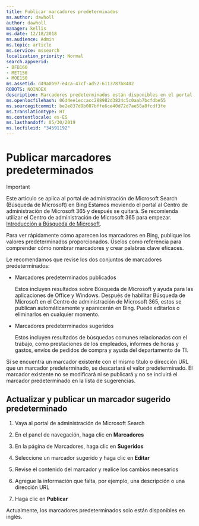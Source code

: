 ```yaml
---
title: Publicar marcadores predeterminados
ms.author: dawholl
author: dawholl
manager: kellis
ms.date: 12/18/2018
ms.audience: Admin
ms.topic: article
ms.service: mssearch
localization_priority: Normal
search.appverid:
- BFB160
- MET150
- MOE150
ms.assetid: d49a0b97-e4ca-47cf-ad52-6113787b8402
ROBOTS: NOINDEX
description: Marcadores predeterminados están disponibles en el portal de administración de Búsqueda de Microsoft
ms.openlocfilehash: 06d4ee1eccacc288982d3824c5c0aab7bcfdbe55
ms.sourcegitcommit: be2e837d9b087bffe6ce40d72d7ae58a8fcdf3fe
ms.translationtype: HT
ms.contentlocale: es-ES
ms.lasthandoff: 05/30/2019
ms.locfileid: "34591192"
---
```

# <a name="publish-default-bookmarks"></a>Publicar marcadores predeterminados

> [!IMPORTANT]
> Este artículo se aplica al portal de administración de Microsoft Search (Búsqueda de Microsoft) en Bing Estamos moviendo el portal al Centro de administración de Microsoft 365 y después se quitará. Se recomienda utilizar el Centro de administración de Microsoft 365 para empezar. [Introducción a Búsqueda de Microsoft](overview-microsoft-search.md).

Para ver rápidamente cómo aparecen los marcadores en Bing, publique los valores predeterminados proporcionados. Úselos como referencia para comprender cómo nombrar marcadores y crear palabras clave eficaces.
  
Le recomendamos que revise los dos conjuntos de marcadores predeterminados:
  
- Marcadores predeterminados publicados
    
    Estos incluyen resultados sobre Búsqueda de Microsoft y ayuda para las aplicaciones de Office y Windows. Después de habilitar Búsqueda de Microsoft en el Centro de administración de Microsoft 365, estos se publican automáticamente y aparecerán en Bing. Puede editarlos o eliminarlos en cualquier momento.
    
- Marcadores predeterminados sugeridos
    
    Estos incluyen resultados de búsquedas comunes relacionadas con el trabajo, como prestaciones de los empleados, informes de horas y gastos, envíos de pedidos de compra y ayuda del departamento de TI.
    
Si se encuentra un marcador existente con el mismo título o dirección URL que un marcador predeterminado, se descartará el valor predeterminado. El marcador existente no se modificará ni se publicará y no se incluirá el marcador predeterminado en la lista de sugerencias.
  
## <a name="update-and-publish-a-default-suggested-bookmark"></a>Actualizar y publicar un marcador sugerido predeterminado

1. Vaya al portal de administración de Microsoft Search
    
2. En el panel de navegación, haga clic en **Marcadores**
    
3. En la página de Marcadores, haga clic en **Sugeridos**
    
4. Seleccione un marcador sugerido y haga clic en **Editar**
    
5. Revise el contenido del marcador y realice los cambios necesarios
    
6. Agregue la información que falta, por ejemplo, una descripción o una dirección URL
    
7. Haga clic en **Publicar**
    
Actualmente, los marcadores predeterminados solo están disponibles en inglés. 

  

